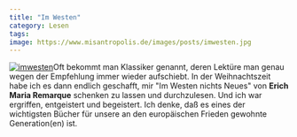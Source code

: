 ```yaml
---
title: "Im Westen"
category: Lesen
tags: 
image: https://www.misantropolis.de/images/posts/imwesten.jpg
---
```


[![](http://www.misantropolis.de/wp-content/uploads/2008/04/imwesten.jpg "imwesten")](http://www.misantropolis.de/wp-content/uploads/2008/04/imwesten.jpg)Oft bekommt man Klassiker genannt, deren Lektüre man genau wegen der Empfehlung immer wieder aufschiebt. In der Weihnachtszeit habe ich es dann endlich geschafft, mir "Im Westen nichts Neues" von **Erich Maria Remarque** schenken zu lassen und durchzulesen. Und ich war ergriffen, entgeistert und begeistert. Ich denke, daß es eines der wichtigsten Bücher für unsere an den europäischen Frieden gewohnte Generation(en) ist.